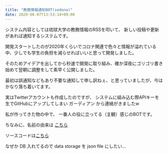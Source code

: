 ```yaml
---
title: "教務情報通知BOT(sedona)"
date: 2020-06-07T13:53:14+09:00
---
```

システム内容としては琉球大学の教務情報のRSSを叩いて、 新しい投稿や更新があれば通知するシステムです。

開発スタートしたのが2020年くらいでコロナ関連で色々と情報が溢れている中、少しでも学生の負担を減らせればいいと思って開発しました。

そのためアイデアを出してから秒速で開発に取り組み、確か深夜にゴリゴリ書き始めて翌朝に調整をして素早く公開しました。

最初は誤通知などもあり不要な通知して申し訳ねぇ、と思っていましたが、今はかなり落ち着いてます。

実はTwitterアカウントも作成したのですが、 システムに組み込む際APIキーを生でGitHubにアップしてしまい ガーディアン から連絡がきましたw

私が作ってきた物の中で、 一番人の役に立ってる（主観）感じのBOTです。

ちなみに、名前の由来は [こちら](https://ja.wikipedia.org/wiki/%E3%82%BB%E3%83%89%E3%83%8A_(%E5%90%B9%E5%A5%8F%E6%A5%BD%E6%9B%B2))

ソースコードは[こちら](https://github.com/Issei0804-ie/sedona)

なぜか DB 入れてるので data storage を json file にしたい...
